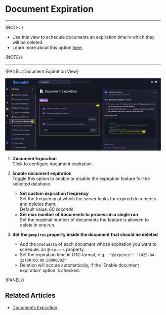 ﻿# Document Expiration 
---

{NOTE: }

* Use this view to schedule documents an expiration time in which they will be deleted.  
* Learn more about this option [here](../../../server/extensions/expiration).  

{NOTE/}

---

{PANEL: Document Expiration View}

![Figure 1. Document Expiration View](images/document-expiration.png "Set Document Expiration")

1. **Document Expiration**  
   Click to configure document expiration.

2. **Enable document expiration**  
   Toggle this option to enable or disable the expiration feature for the selected database.  
    * **Set custom expiration frequency**  
      Set the frequency at which the server looks for expired documents and deletes them.  
      Default value: _60 seconds_
    * **Set max number of documents to process in a single run**  
      Set the maximal number of documents the feature is allowed to delete in one run.  

3. **Set the `@expires` property inside the document that should be deleted**  
   * Add the `@metadata` of each document whose expiration you want to schedule, an `@expires` property.  
   * Set the expiration time in UTC format, e.g. - `"@expires": "2025-04-22T08:00:00.0000000Z"`  
   * Deletion will occure automatically, if the 'Enable document expiration' option is checked.  

{PANEL/}

## Related Articles

- [Documents Expiration](../../../server/extensions/expiration)  
